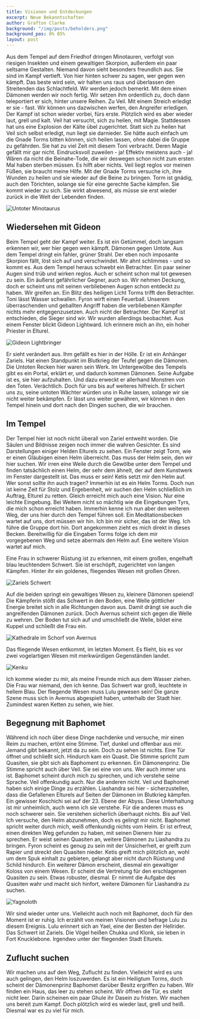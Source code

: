 ```yaml
---
title: Visionen und Entdeckungen
excerpt: Neue Bekanntschaften
author: Grafton Clarke
background: "/img/posts/beholders.png"
background_pos: 0% 85%
layout: post
---
```


Aus dem Tempel auf dem Friedhof dringen Minotauren, verfolgt von riesigen
Insekten und einem gewaltigen Skorpion, außerdem ein paar seltsame Gestalten.
Niemand davon sieht besonders freundlich aus. Sie sind im Kampf vertieft. Von
hier hinten schwer zu sagen, wer gegen wen kämpft. Das beste wird sein, wir
halten uns raus und überlassen den Streitenden das Schlachtfeld. Wir werden
jedoch bemerkt. Mit dem einen Dämonen werden wir noch fertig. Wir setzen ihm
ordentlich zu, doch dann teleportiert er sich, hinter unsere Reihen. Zu Veil.
Mit einem Streich erledigt er sie - fast. Wir können uns dazwischen werfen, den
Angreifer erledigen. Der Kampf ist schon wieder vorbei, fürs erste. Plötzlich
wird es aber wieder laut, grell und kalt. Veil hat versucht, sich zu heilen,
mit Magie. Stattdessen hat uns eine Explosion der Kälte übel zugerichtet. Statt
sich zu heilen hat Veil sich selbst erledigt, nun liegt sie darnieder. Sie
hätte auch einfach um die Gnade Torms bitten können, sich heilen lassen, ohne
dabei die Gruppe zu gefährden. Sie hat zu viel Zeit mit diesem Toni verbracht.
Deren Magie gefällt mir gar nicht. Eindrucksvoll zuweilen - ja! Effektiv
meistens auch - ja! Wären da nicht die Beinahe-Tode, die wir deswegen schon
nicht zum ersten Mal haben sterben müssen. Es hilft aber nichts. Veil liegt
reglos vor meinen Füßen, sie braucht meine Hilfe. Mit der Gnade Torms versuche
ich, ihre Wunden zu heilen und sie wieder auf die Beine zu bringen. Torm ist
gnädig, auch den Törichten, solange sie für eine gerechte Sache kämpfen. Sie
kommt wieder zu sich. Sie wirkt abwesend, als müsse sie erst wieder zurück in
die Welt der Lebenden finden.

![Untoter Minotaurus](/img/posts/minotaur.png)

## Wiedersehen mit Gideon

Beim Tempel geht der Kampf weiter. Es ist ein Getümmel, doch langsam erkennen
wir, wer hier gegen wen kämpft. Dämonen gegen Untote. Aus dem Tempel dringt ein
fahler, grüner Strahl. Der eben noch imposante Skorpion fällt, löst sich auf
und verschwindet. Mir ahnt schlimmes - und so kommt es. Aus dem Tempel heraus
schwebt ein Betrachter. Ein paar seiner Augen sind trüb und wirken reglos. Auch
er scheint schon mal tot gewesen zu sein. Ein äußerst gefährlicher Gegner, auch
so. Wir nehmen Deckung, doch er scheint uns mit seinen verbliebenen Augen schon
entdeckt zu haben. Wir greifen an. Ein Blitz des heiligen Licht Torms trifft
den Betrachter. Toni lässt Wasser schwallen. Fyron wirft einen Feuerball.
Unserem überraschenden und geballten Angriff haben die verbliebenen Kämpfer
nichts mehr entgegenzusetzen. Auch nicht der Betrachter. Der Kampf ist
entschieden, die Sieger sind wir. Wir wurden allerdings beobachtet. Aus einem
Fenster blickt Gideon Lightward. Ich erinnere mich an ihn, ein hoher Priester
in Elturel.

![Gideon Lightbringer](/img/posts/gideon.png)

Er sieht verändert aus. Ihm gefällt es hier in der Hölle. Er ist ein Anhänger
Zariels. Hat einen Standpunkt im Blutkrieg der Teufel gegen die Dämonen. Die
Untoten Recken hier waren sein Werk. Im Untergewölbe des Tempels gibt es ein
Portal, erklärt er, und dadurch kommen Dämonen. Seine Aufgabe ist es, sie hier
aufzuhalten. Und dazu erweckt er allerhand Monstren von den Toten. Verächtlich.
Doch für uns bis auf weiteres hilfreich. Er sichert uns zu, seine untoten
Wächter würden uns in Ruhe lassen, solange wir sie nicht weiter bekämpfen. Er
lässt uns weiter gewähren, wir können in den Tempel hinein und dort nach den
Dingen suchen, die wir brauchen.

## Im Tempel

Der Tempel hier ist noch nicht überall von Zariel entweiht worden. Die Säulen
und Bildnisse zeigen noch immer die wahren Gesichter. Es sind Darstellungen
einiger Helden Elturels zu sehen. Ein Fenster zeigt Torm, wie er einen
Gläubigen einen Helm überreicht. Das muss der Helm sein, den wir hier suchen.
Wir irren eine Weile durch die Gewölbe unter dem Tempel und finden tatsächlich
einen Helm, der sehr dem ähnelt, der auf dem Kunstwerk im Fenster dargestellt
ist. Das muss er sein! Ketis setzt mir den Helm auf. Wer sonst sollte ihn auch
tragen? Immerhin ist es ein Helm Torms. Doch nun ist keine Zeit für Stolz und
Ergebenheit, wir suchen den Helm schließlich im Auftrag, Elturel zu retten.
Gleich erreicht mich auch eine Vision. Nur eine leichte Eingebung. Bei Weitem
nicht so mächtig wie die Eingebungen Tyrs, die mich schon erreicht haben.
Immerhin kenne ich nun aber den weiteren Weg, der uns hier durch den Tempel
führen soll. Ein Meditationsbecken wartet auf uns, dort müssen wir hin. Ich bin
mir sicher, das ist der Weg. Ich führe die Gruppe dort hin. Dort angekommen
zieht es mich direkt in dieses Becken. Bereitwillig für die Eingaben Torms
folge ich dem mir vorgegebenen Weg und setze abermals den Helm auf. Eine
weitere Vision wartet auf mich.

Eine Frau in schwerer Rüstung ist zu erkennen, mit einem großen, engelhaft
blau leuchtendem Schwert. Sie ist erschöpft, zugerichtet von langen Kämpfen.
Hinter ihr ein goldenes, fliegendes Wesen mit großen Ohren.

![Zariels Schwert](/img/posts/zariels_schwert.png)

Auf die beiden springt ein gewaltiges Wesen zu, kleinere Dämonen speiend! Die
Kämpferin stößt das Schwert in den Boden, eine Welle göttlicher Energie
breitet sich in alle Richtungen davon aus. Damit drängt sie auch die
angreifenden Dämonen zurück. Doch Avernus scheint sich gegen die Welle zu
wehren. Der Boden tut sich auf und umschließt die Welle, bildet eine Kuppel
und schließt die Frau ein.

![Kathedrale im Schorf von Avernus](/img/posts/schorfkathedrale.png)

Das fliegende Wesen entkommt, im letzten Moment. Es flieht, bis es vor zwei
vogelartigen Wesen mit merkwürdigen Gegenständen landet.

![Kenku](/img/posts/kenkus.png)

Ich komme wieder zu mir, als meine Freunde mich aus dem Wasser ziehen. Die Frau
war niemand, den ich kenne. Das Schwert war groß, leuchtete in hellem Blau. Der
fliegende Wesen muss Lulu gewesen sein! Die ganze Szene muss sich in Avernus
abgespielt haben, unterhalb der Stadt hier. Zumindest waren Ketten zu sehen,
wie hier.

## Begegnung mit Baphomet

Während ich noch über diese Dinge nachdenke und versuche, mir einen Reim zu
machen, ertönt eine Stimme. Tief, dunkel und offenbar aus mir. Jemand gibt
bekannt, jetzt da zu sein. Doch zu sehen ist nichts. Eine Tür öffnet und
schließt sich. Hindurch kam ein Quasit. Die Stimme spricht zum Quasiten, sie
gibt sich als Baphoment zu erkennen. Ein Dämonenprinz. Die Stimme spricht auch
über Veil. Sie sei eine von uns. Wer auch immer uns ist. Baphomet scheint durch
mich zu sprechen, und ich verstehe seine Sprache. Veil offenkundig auch. Nur
die anderen nicht. Veil und Baphomet haben sich einige Dinge zu erzählen.
Liashandra sei hier - sicherzustellen, dass die Gefallenen Elturels auf Seiten
der Dämonen im Blutkrieg kämpfen. Ein gewisser Koschichi sei auf der 23. Ebene
der Abyss. Diese Unterhaltung ist mir unheimlich, auch wenn ich sie verstehe.
Für die anderen muss es noch schwerer sein. Sie verstehen sicherlich überhaupt
nichts. Bis auf Veil. Ich versuche, den Helm abzunehmen, doch es gelingt mir
nicht. Baphomet spricht weiter durch mich, weiß offenkundig nichts vom Helm. Er
ist erfreut, einen direkten Weg gefunden zu haben, mit seinen Dienern hier zu
sprechen. Er weist seinen Quasiten an, weitere Dämonen zu Liashandra zu
bringen. Fyron scheint es genug zu sein mit der Unsicherheit, er greift zum
Rapier und streckt den Quasiten nieder. Ketis greift mich plötzlich an, wohl um
dem Spuk einhalt zu gebieten, gelangt aber nicht durch Rüstung und Schild
hindurch. Ein weiterer Dämon erscheint, diesmal ein gewaltiger Koloss von einem
Wesen. Er scheint die Vertretung für den erschlagenen Quasiten zu sein. Etwas
robuster, diesmal. Er nimmt die Aufgabe des Quasiten wahr und macht sich
hinfort, weitere Dämonen für Liashandra zu suchen.

![Yagnoloth](/img/posts/yagnoloth.png)

Wir sind wieder unter uns. Vielleicht auch noch mit Baphomet, doch für den
Moment ist er ruhig. Ich erzählt von meinen Visionen und befrage Lulu zu diesem
Ereignis. Lulu erinnert sich an Yael, eine der Besten der Hellrider. Das
Schwert ist Zariels. Die Vögel heißen Chukka und Klonk, sie leben in Fort
Knucklebone. Irgendwo unter der fliegenden Stadt Elturels.

## Zuflucht suchen

Wir machen uns auf den Weg, Zuflucht zu finden. Vielleicht wird es uns auch
gelingen, den Helm loszuwerden. Es ist ein Heiligtum Torms, doch scheint der
Dämonenprinz Baphomet darüber Besitz ergriffen zu haben. Wir finden ein Haus,
das leer zu stehen scheint. Wir öffnen die Tür, es steht nicht leer. Darin
scheinen ein paar Ghule ihr Dasein zu fristen. Wir machen uns bereit zum Kampf.
Doch plötzlich wird es wieder laut, grell und heiß. Diesmal war es zu viel für mich.
